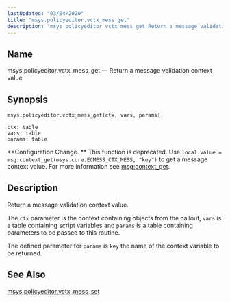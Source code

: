 ```yaml
---
lastUpdated: "03/04/2020"
title: "msys.policyeditor.vctx_mess_get"
description: "msys policyeditor vctx mess get Return a message validation context value msys policyeditor vctx mess get ctx vars params Configuration Change This function is deprecated Use local value msg context get msys core ECMESS CTX MESS key to get a message context value For more information see msg context get..."
---
```


<a name="lua.ref.msys.policyeditor.vctx_mess_get"></a> 
## Name

msys.policyeditor.vctx_mess_get — Return a message validation context value

<a name="idp25115808"></a> 
## Synopsis

`msys.policyeditor.vctx_mess_get(ctx, vars, params);`

```
ctx: table
vars: table
params: table
```

**Configuration Change. ** This function is deprecated. Use `local value = msg:context_get(msys.core.ECMESS_CTX_MESS, "key")` to get a message context value. For more information see [msg:context_get](/momentum/3/3-reference/3-reference-lua-ref-msg-context-get).

<a name="idp25121184"></a> 
## Description

Return a message validation context value.

The `ctx` parameter is the context containing objects from the callout, `vars` is a table containing script variables and `params` is a table containing parameters to be passed to this routine.

The defined parameter for `params` is `key` the name of the context variable to be returned.

<a name="idp25126032"></a> 
## See Also

[msys.policyeditor.vctx_mess_set](/momentum/3/3-reference/lua-ref-msys-policyeditor-vctx-mess-set)
